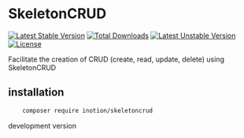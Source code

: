 # SkeletonCRUD

[![Latest Stable Version](https://poser.pugx.org/brunaob/control-generic/v/stable.svg)](https://packagist.org/packages/brunaob/control-generic) [![Total Downloads](https://poser.pugx.org/brunaob/control-generic/downloads.svg)](https://packagist.org/packages/brunaob/control-generic) [![Latest Unstable Version](https://poser.pugx.org/brunaob/control-generic/v/unstable.svg)](https://packagist.org/packages/brunaob/control-generic) [![License](https://poser.pugx.org/brunaob/control-generic/license.svg)](https://packagist.org/packages/brunaob/control-generic)

Facilitate the creation of CRUD (create, read, update, delete) using SkeletonCRUD

## installation

```bash
	composer require inotion/skeletoncrud
```

development version